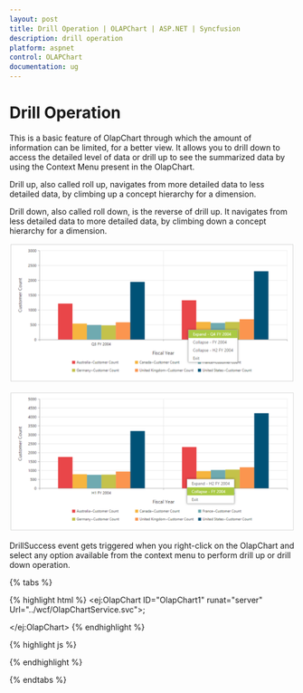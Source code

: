 ```yaml
---
layout: post
title: Drill Operation | OLAPChart | ASP.NET | Syncfusion
description: drill operation
platform: aspnet
control: OLAPChart
documentation: ug
---
```


# Drill Operation

This is a basic feature of OlapChart through which the amount of information can be limited, for a better view. It allows you to drill down to access the detailed level of data or drill up to see the summarized data by using the Context Menu present in the OlapChart.

Drill up, also called roll up, navigates from more detailed data to less detailed data, by climbing up a concept hierarchy for a dimension.

Drill down, also called roll down, is the reverse of drill up. It navigates from less detailed data to more detailed data, by climbing down a concept hierarchy for a dimension.

![](Drill-Operation_images/Drill-Operation_img1.png)


![](Drill-Operation_images/Drill-Operation_img2.png)


DrillSuccess event gets triggered when you right-click on the OlapChart and select any option available from the context menu to perform drill up or drill down operation.

{% tabs %}

{% highlight html %}
<ej:OlapChart ID="OlapChart1" runat="server" Url="../wcf/OlapChartService.svc">;

<ClientSideEvents DrillSuccess="DrillSuccess" />

<Size Width="950px" Height="460px"></Size>

</ej:OlapChart>
{% endhighlight %}

{% highlight js %}
<script type="text/javascript">

    function DrillSuccess(args) {

        alert("Drill Success");

    }

</script>
{% endhighlight %}

{% endtabs %}